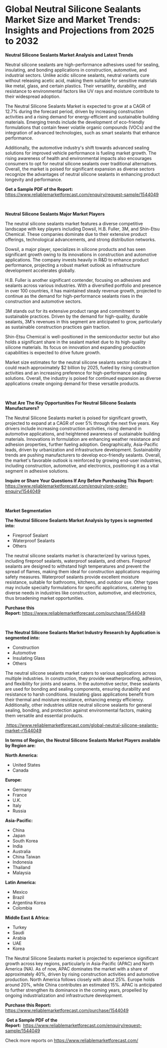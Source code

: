 <p><h1>Global Neutral Silicone Sealants Market Size and Market Trends: Insights and Projections from 2025 to 2032</h1></p><p><strong>Neutral Silicone Sealants Market Analysis and Latest Trends</strong></p>
<p><p>Neutral silicone sealants are high-performance adhesives used for sealing, insulating, and bonding applications in construction, automotive, and industrial sectors. Unlike acidic silicone sealants, neutral variants cure without releasing acetic acid, making them suitable for sensitive materials like metal, glass, and certain plastics. Their versatility, durability, and resistance to environmental factors like UV rays and moisture contribute to their widespread adoption.</p><p>The Neutral Silicone Sealants Market is expected to grow at a CAGR of 12.7% during the forecast period, driven by increasing construction activities and a rising demand for energy-efficient and sustainable building materials. Emerging trends include the development of eco-friendly formulations that contain fewer volatile organic compounds (VOCs) and the integration of advanced technologies, such as smart sealants that enhance performance.</p><p>Additionally, the automotive industry's shift towards advanced sealing solutions for improved vehicle performance is fueling market growth. The rising awareness of health and environmental impacts also encourages consumers to opt for neutral silicone sealants over traditional alternatives. Overall, the market is poised for significant expansion as diverse sectors recognize the advantages of neutral silicone sealants in enhancing product longevity and performance.</p></p>
<p><strong>Get a Sample PDF of the Report:&nbsp;</strong> <a href="https://www.reliablemarketforecast.com/enquiry/request-sample/1544049?utm_campaign=3126&utm_medium=2&utm_source=Github&utm_content=ia&utm_term=02042025&utm_id=neutral-silicone-sealants">https://www.reliablemarketforecast.com/enquiry/request-sample/1544049</a></p>
<p>&nbsp;</p>
<p><strong>Neutral Silicone Sealants Major Market Players</strong></p>
<p><p>The neutral silicone sealants market features a diverse competitive landscape with key players including Dowsil, H.B. Fuller, 3M, and Shin-Etsu Chemical. These companies dominate due to their extensive product offerings, technological advancements, and strong distribution networks.</p><p>Dowsil, a major player, specializes in silicone products and has seen significant growth owing to its innovations in construction and automotive applications. The company invests heavily in R&D to enhance product performance, projecting a robust market outlook as infrastructure development accelerates globally.</p><p>H.B. Fuller is another significant contender, focusing on adhesives and sealants across various industries. With a diversified portfolio and presence in over 100 countries, it has maintained steady revenue growth, projected to continue as the demand for high-performance sealants rises in the construction and automotive sectors.</p><p>3M stands out for its extensive product range and commitment to sustainable practices. Driven by the demand for high-quality, durable sealants, 3M's revenues in this segment are anticipated to grow, particularly as sustainable construction practices gain traction.</p><p>Shin-Etsu Chemical is well-positioned in the semiconductor sector but also holds a significant share in the sealant market due to its high-quality silicone materials. Its focus on innovation and expanding production capabilities is expected to drive future growth.</p><p>Market size estimates for the neutral silicone sealants sector indicate it could reach approximately $2 billion by 2025, fueled by rising construction activities and an increasing preference for high-performance sealing solutions. Overall, the industry is poised for continued expansion as diverse applications create ongoing demand for these versatile products.</p></p>
<p>&nbsp;</p>
<p><strong>What Are The Key Opportunities For Neutral Silicone Sealants Manufacturers?</strong></p>
<p><p>The Neutral Silicone Sealants market is poised for significant growth, projected to expand at a CAGR of over 5% through the next five years. Key drivers include increasing construction activities, rising demand in automotive applications, and heightened awareness of sustainable building materials. Innovations in formulation are enhancing weather resistance and adhesion properties, further fueling adoption. Geographically, Asia-Pacific leads, driven by urbanization and infrastructure development. Sustainability trends are pushing manufacturers to develop eco-friendly sealants. Overall, the market's favorable outlook is reinforced by growing end-user industries, including construction, automotive, and electronics, positioning it as a vital segment in adhesive solutions.</p></p>
<p><strong>Inquire or Share Your Questions If Any Before Purchasing This Report:</strong> <a href="https://www.reliablemarketforecast.com/enquiry/pre-order-enquiry/1544049?utm_campaign=3126&utm_medium=2&utm_source=Github&utm_content=ia&utm_term=02042025&utm_id=neutral-silicone-sealants">https://www.reliablemarketforecast.com/enquiry/pre-order-enquiry/1544049</a></p>
<p>&nbsp;</p>
<p><strong>Market Segmentation</strong></p>
<p><strong>The Neutral Silicone Sealants Market Analysis by types is segmented into:</strong></p>
<p><ul><li>Fireproof Sealant</li><li>Waterproof Sealants</li><li>Others</li></ul></p>
<p><p>The neutral silicone sealants market is characterized by various types, including fireproof sealants, waterproof sealants, and others. Fireproof sealants are designed to withstand high temperatures and prevent the spread of flames, making them ideal for construction applications requiring safety measures. Waterproof sealants provide excellent moisture resistance, suitable for bathrooms, kitchens, and outdoor use. Other types may include specialty formulations for specific applications, catering to diverse needs in industries like construction, automotive, and electronics, thus broadening market opportunities.</p></p>
<p><strong>Purchase this Report:&nbsp;</strong><a href="https://www.reliablemarketforecast.com/purchase/1544049?utm_campaign=3126&utm_medium=2&utm_source=Github&utm_content=ia&utm_term=02042025&utm_id=neutral-silicone-sealants">https://www.reliablemarketforecast.com/purchase/1544049</a></p>
<p>&nbsp;</p>
<p><strong>The Neutral Silicone Sealants Market Industry Research by Application is segmented into:</strong></p>
<p><ul><li>Construction</li><li>Automotive</li><li>Insulating Glass</li><li>Others</li></ul></p>
<p><p>The neutral silicone sealants market caters to various applications across multiple industries. In construction, they provide weatherproofing, adhesion, and flexibility for joints and seams. In the automotive sector, these sealants are used for bonding and sealing components, ensuring durability and resistance to harsh conditions. Insulating glass applications benefit from their thermal and moisture resistance, enhancing energy efficiency. Additionally, other industries utilize neutral silicone sealants for general sealing, bonding, and protection against environmental factors, making them versatile and essential products.</p></p>
<p><a href="https://www.reliablemarketforecast.com/global-neutral-silicone-sealants-market-r1544049?utm_campaign=3126&utm_medium=2&utm_source=Github&utm_content=ia&utm_term=02042025&utm_id=neutral-silicone-sealants">&nbsp;https://www.reliablemarketforecast.com/global-neutral-silicone-sealants-market-r1544049</a></p>
<p><strong>In terms of Region, the Neutral Silicone Sealants Market Players available by Region are:</strong></p>
<p>
    <p> <strong> North America: </strong>
        <ul>
            <li>United States</li>
            <li>Canada</li>
        </ul>
        </p> 
    <p> <strong> Europe: </strong>
        <ul>
            <li>Germany</li>
            <li>France</li>
            <li>U.K.</li>
            <li>Italy</li>
            <li>Russia</li>
        </ul>
        </p> 
    <p> <strong> Asia-Pacific: </strong>
        <ul>
            <li>China</li>
            <li>Japan</li>
            <li>South Korea</li>
            <li>India</li>
            <li>Australia</li>
            <li>China Taiwan</li>
            <li>Indonesia</li>
            <li>Thailand</li>
            <li>Malaysia</li>
        </ul>
        </p> 
    <p> <strong> Latin America: </strong>
        <ul>
            <li>Mexico</li>
            <li>Brazil</li>
            <li>Argentina Korea</li>
            <li>Colombia</li>
        </ul>
        </p> 
    <p> <strong> Middle East & Africa: </strong>
        <ul>
            <li>Turkey</li>
            <li>Saudi</li>
            <li>Arabia</li>
            <li>UAE</li>
            <li>Korea</li>
        </ul>
    </p>
    </p>
<p><p>The Neutral Silicone Sealants market is projected to experience significant growth across key regions, particularly in Asia-Pacific (APAC) and North America (NA). As of now, APAC dominates the market with a share of approximately 40%, driven by rising construction activities and automotive production. North America follows closely with about 25%. Europe holds around 20%, while China contributes an estimated 15%. APAC is anticipated to further strengthen its dominance in the coming years, propelled by ongoing industrialization and infrastructure development.</p></p>
<p><strong>Purchase this Report: </strong><a href="https://www.reliablemarketforecast.com/purchase/1544049?utm_campaign=3126&utm_medium=2&utm_source=Github&utm_content=ia&utm_term=02042025&utm_id=neutral-silicone-sealants">https://www.reliablemarketforecast.com/purchase/1544049</a></p>
<p>&nbsp;<strong>Get a Sample PDF of the Report:&nbsp;&nbsp;</strong><a href="https://www.reliablemarketforecast.com/enquiry/request-sample/1544049?utm_campaign=3126&utm_medium=2&utm_source=Github&utm_content=ia&utm_term=02042025&utm_id=neutral-silicone-sealants">https://www.reliablemarketforecast.com/enquiry/request-sample/1544049</a></p>
<p><strong></strong></p>
<p>Check more reports on <a href="https://www.reliablemarketforecast.com/?utm_campaign=3126&utm_medium=2&utm_source=Github&utm_content=ia&utm_term=02042025&utm_id=neutral-silicone-sealants">https://www.reliablemarketforecast.com/</a></p>